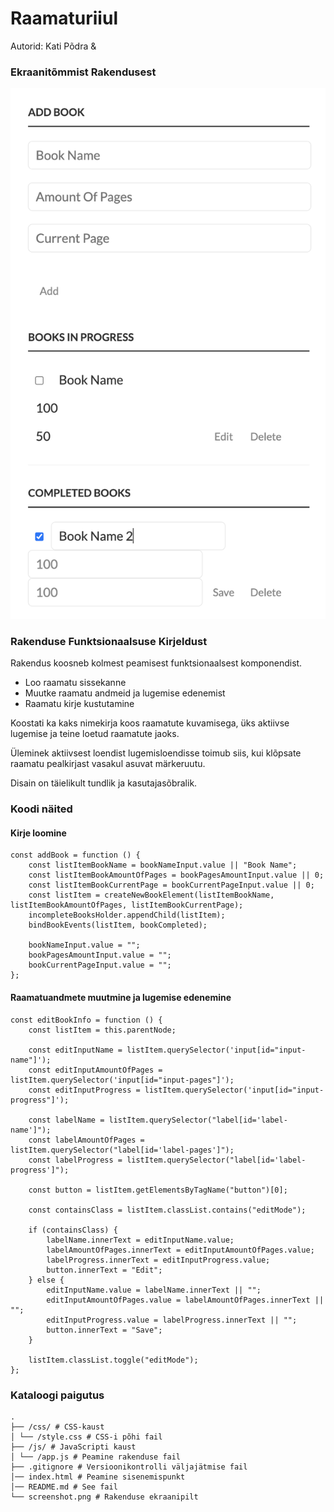 Raamaturiiul
======
Autorid: Kati Põdra & 

### Ekraanitõmmist Rakendusest

![](screenshot.png)

### Rakenduse Funktsionaalsuse Kirjeldust

Rakendus koosneb kolmest peamisest funktsionaalsest komponendist.

- Loo raamatu sissekanne
- Muutke raamatu andmeid ja lugemise edenemist
- Raamatu kirje kustutamine

Koostati ka kaks nimekirja koos raamatute kuvamisega, üks aktiivse lugemise ja teine ​​loetud raamatute jaoks.

Üleminek aktiivsest loendist lugemisloendisse toimub siis, kui klõpsate raamatu pealkirjast vasakul asuvat märkeruutu.

Disain on täielikult tundlik ja kasutajasõbralik.

### Koodi näited

#### Kirje loomine

```
const addBook = function () {
    const listItemBookName = bookNameInput.value || "Book Name";
    const listItemBookAmountOfPages = bookPagesAmountInput.value || 0;
    const listItemBookCurrentPage = bookCurrentPageInput.value || 0;
    const listItem = createNewBookElement(listItemBookName, listItemBookAmountOfPages, listItemBookCurrentPage);
    incompleteBooksHolder.appendChild(listItem);
    bindBookEvents(listItem, bookCompleted);

    bookNameInput.value = "";
    bookPagesAmountInput.value = "";
    bookCurrentPageInput.value = "";
};
```

#### Raamatuandmete muutmine ja lugemise edenemine

```
const editBookInfo = function () {
    const listItem = this.parentNode;

    const editInputName = listItem.querySelector('input[id="input-name"]');
    const editInputAmountOfPages = listItem.querySelector('input[id="input-pages"]');
    const editInputProgress = listItem.querySelector('input[id="input-progress"]');

    const labelName = listItem.querySelector("label[id='label-name']");
    const labelAmountOfPages = listItem.querySelector("label[id='label-pages']");
    const labelProgress = listItem.querySelector("label[id='label-progress']");

    const button = listItem.getElementsByTagName("button")[0];

    const containsClass = listItem.classList.contains("editMode");

    if (containsClass) {
        labelName.innerText = editInputName.value;
        labelAmountOfPages.innerText = editInputAmountOfPages.value;
        labelProgress.innerText = editInputProgress.value;
        button.innerText = "Edit";
    } else {
        editInputName.value = labelName.innerText || "";
        editInputAmountOfPages.value = labelAmountOfPages.innerText || "";
        editInputProgress.value = labelProgress.innerText || "";
        button.innerText = "Save";
    }

    listItem.classList.toggle("editMode");
};
```

### Kataloogi paigutus

```
.
├── /css/ # CSS-kaust
│ └── /style.css # CSS-i põhi fail
├── /js/ # JavaScripti kaust
│ └── /app.js # Peamine rakenduse fail
├── .gitignore # Versioonikontrolli väljajätmise fail
│── index.html # Peamine sisenemispunkt
│── README.md # See fail
└── screenshot.png # Rakenduse ekraanipilt
```

